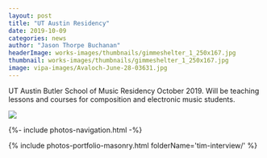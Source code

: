 ```yaml
---
layout: post
title: "UT Austin Residency"
date: 2019-10-09
categories: news
author: "Jason Thorpe Buchanan"
headerImage: works-images/thumbnails/gimmeshelter_1_250x167.jpg
thumbnail: works-images/thumbnails/gimmeshelter_1_250x167.jpg
image: vipa-images/Avaloch-June-28-03631.jpg
---
```


UT Austin Butler School of Music Residency October 2019. Will be teaching lessons and courses for composition and electronic music students.

<img class="float-sm-right col-sm-4 col-lg-3 pr-0 pb-sm-5 pb-md-3" src="{{ site.images }}/vipa-images/Avaloch-June-28-03611.jpg">


{%- include photos-navigation.html -%}

{% include photos-portfolio-masonry.html folderName='tim-interview/' %}
